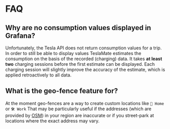 # FAQ

## Why are no consumption values displayed in Grafana?

Unfortunately, the Tesla API does not return consumption values for a trip. In
order to still be able to display values TeslaMate estimates the consumption on
the basis of the recorded (charging) data. It takes **at least two** charging
sessions before the first estimate can be displayed. Each charging session will
slightly improve the accuracy of the estimate, which is applied retroactively
to all data.

## What is the geo-fence feature for?

At the moment geo-fences are a way to create custom locations like `🏡 Home` or
`🛠️ Work` That may be particularly useful if the addresses (which are provided
by [OSM](https://www.openstreetmap.org)) in your region are inaccurate or if
you street-park at locations where the exact address may vary.
